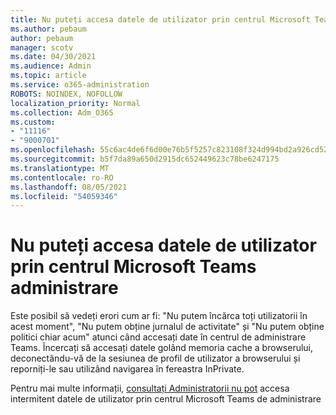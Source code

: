 ```yaml
---
title: Nu puteți accesa datele de utilizator prin centrul Microsoft Teams administrare
ms.author: pebaum
author: pebaum
manager: scotv
ms.date: 04/30/2021
ms.audience: Admin
ms.topic: article
ms.service: o365-administration
ROBOTS: NOINDEX, NOFOLLOW
localization_priority: Normal
ms.collection: Adm_O365
ms.custom:
- "11116"
- "9000701"
ms.openlocfilehash: 55c6ac4de6f6d00e76b5f5257c823108f324d994bd2a926cd52ba6dfa6158b4a
ms.sourcegitcommit: b5f7da89a650d2915dc652449623c78be6247175
ms.translationtype: MT
ms.contentlocale: ro-RO
ms.lasthandoff: 08/05/2021
ms.locfileid: "54059346"
---
```

# <a name="cant-access-user-data-via-the-microsoft-teams-admin-center"></a>Nu puteți accesa datele de utilizator prin centrul Microsoft Teams administrare

Este posibil să vedeți erori cum ar fi: "Nu putem încărca toți utilizatorii în acest moment", "Nu putem obține jurnalul de activitate" și "Nu putem obține politici chiar acum" atunci când accesați date în centrul de administrare Teams. Încercați să accesați datele golând memoria cache a browserului, deconectându-vă de la sesiunea de profil de utilizator a browserului și reporniți-le sau utilizând navigarea în fereastra InPrivate. 

Pentru mai multe informații, [consultați Administratorii nu pot](https://docs.microsoft.com/microsoftteams/troubleshoot/teams-administration/cannot-access-admin-center) accesa intermitent datele de utilizator prin centrul Microsoft Teams de administrare